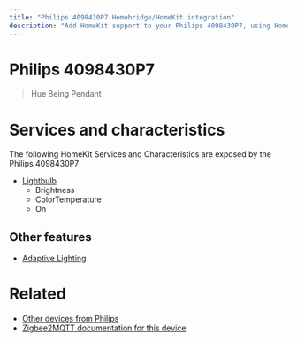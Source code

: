 ```yaml
---
title: "Philips 4098430P7 Homebridge/HomeKit integration"
description: "Add HomeKit support to your Philips 4098430P7, using Homebridge, Zigbee2MQTT and homebridge-z2m."
---
```

<!---
This file has been GENERATED using src/docgen/docgen.ts
DO NOT EDIT THIS FILE MANUALLY!
-->
# Philips 4098430P7
> Hue Being Pendant


# Services and characteristics
The following HomeKit Services and Characteristics are exposed by
the Philips 4098430P7

* [Lightbulb](../../light.md)
  * Brightness
  * ColorTemperature
  * On


## Other features
* [Adaptive Lighting](../../light.md)


# Related
* [Other devices from Philips](../index.md#philips)
* [Zigbee2MQTT documentation for this device](https://www.zigbee2mqtt.io/devices/4098430P7.html)